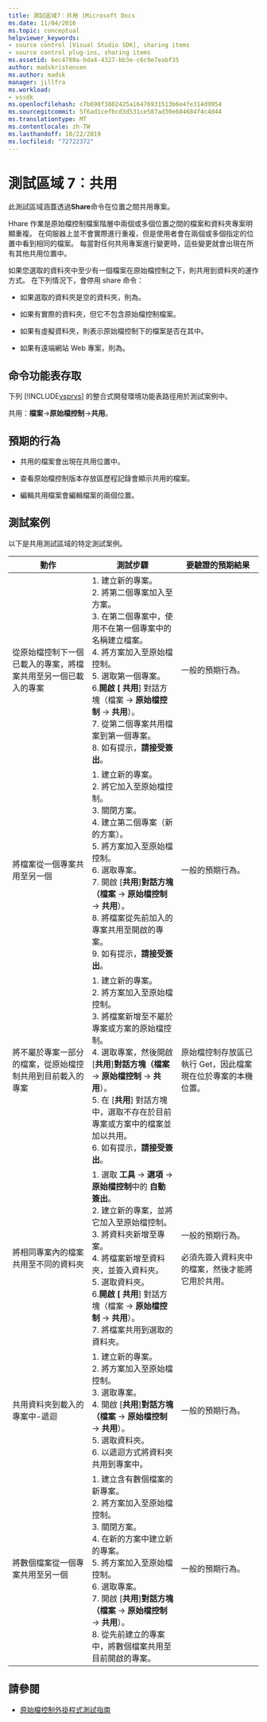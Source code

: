 ```yaml
---
title: 測試區域7：共用 |Microsoft Docs
ms.date: 11/04/2016
ms.topic: conceptual
helpviewer_keywords:
- source control [Visual Studio SDK], sharing items
- source control plug-ins, sharing items
ms.assetid: 6ec4780a-bda4-4327-bb3e-c6c9e7eabf35
author: madskristensen
ms.author: madsk
manager: jillfra
ms.workload:
- vssdk
ms.openlocfilehash: c7b698f3802425a16476931513b6e4fe314d9954
ms.sourcegitcommit: 5f6ad1cefbcd3d531ce587ad30e684684f4c4d44
ms.translationtype: MT
ms.contentlocale: zh-TW
ms.lasthandoff: 10/22/2019
ms.locfileid: "72722372"
---
```

# <a name="test-area-7-share"></a>測試區域 7︰共用
此測試區域涵蓋透過**Share**命令在位置之間共用專案。

 Hhare 作業是原始檔控制檔案階層中兩個或多個位置之間的檔案和資料夾專案明顯重複。 在伺服器上並不會實際進行重複，但是使用者會在兩個或多個指定的位置中看到相同的檔案。 每當對任何共用專案進行變更時，這些變更就會出現在所有其他共用位置中。

 如果您選取的資料夾中至少有一個檔案在原始檔控制之下，則共用到資料夾的運作方式。 在下列情況下，會停用 share 命令：

- 如果選取的資料夾是空的資料夾，則為。

- 如果有實際的資料夾，但它不包含原始檔控制檔案。

- 如果有虛擬資料夾，則表示原始檔控制下的檔案是否在其中。

- 如果有遠端網站 Web 專案，則為。

## <a name="command-menu-access"></a>命令功能表存取
 下列 [!INCLUDE[vsprvs](../../code-quality/includes/vsprvs_md.md)] 的整合式開發環境功能表路徑用於測試案例中。

 共用：**檔案**->**原始檔控制**->**共用**。

## <a name="expected-behavior"></a>預期的行為

- 共用的檔案會出現在共用位置中。

- 查看原始檔控制版本存放區歷程記錄會顯示共用的檔案。

- 編輯共用檔案會編輯檔案的兩個位置。

## <a name="test-cases"></a>測試案例
 以下是共用測試區域的特定測試案例。

|動作|測試步驟|要驗證的預期結果|
|------------|----------------|--------------------------------|
|從原始檔控制下一個已載入的專案，將檔案共用至另一個已載入的專案|1. 建立新的專案。<br />2. 將第二個專案加入至方案。<br />3. 在第二個專案中，使用不在第一個專案中的名稱建立檔案。<br />4. 將方案加入至原始檔控制。<br />5. 選取第一個專案。<br />6.**開啟 [** **共用**] 對話方塊（檔案 -> **原始檔控制** -> **共用**）。<br />7. 從第二個專案共用檔案到第一個專案。<br />8. 如有提示，**請接受簽出**。|一般的預期行為。|
|將檔案從一個專案共用至另一個|1. 建立新的專案。<br />2. 將它加入至原始檔控制。<br />3. 關閉方案。<br />4. 建立第二個專案（新的方案）。<br />5. 將方案加入至原始檔控制。<br />6. 選取專案。<br />7. 開啟 [**共用**]**對話方塊（檔案** -> **原始檔控制** -> **共用**）。<br />8. 將檔案從先前加入的專案共用至開啟的專案。<br />9. 如有提示，**請接受簽出**。|一般的預期行為。|
|將不屬於專案一部分的檔案，從原始檔控制共用到目前載入的專案|1. 建立新的專案。<br />2. 將方案加入至原始檔控制。<br />3. 將檔案新增至不屬於專案或方案的原始檔控制。<br />4. 選取專案，然後開啟 [**共用**]**對話方塊（檔案** -> **原始檔控制** -> **共用**）。<br />5. 在 [**共用**] 對話方塊中，選取不存在於目前專案或方案中的檔案並加以共用。<br />6. 如有提示，**請接受簽出**。|原始檔控制存放區已執行 Get，因此檔案現在位於專案的本機位置。|
|將相同專案內的檔案共用至不同的資料夾|1. 選取 **工具** -> **選項** -> **原始檔控制**中的 **自動簽出**。<br />2. 建立新的專案，並將它加入至原始檔控制。<br />3. 將資料夾新增至專案。<br />4. 將檔案新增至資料夾，並簽入資料夾。<br />5. 選取資料夾。<br />6.**開啟 [** **共用**] 對話方塊（檔案 -> **原始檔控制** -> **共用**）。<br />7. 將檔案共用到選取的資料夾。|一般的預期行為。<br /><br /> 必須先簽入資料夾中的檔案，然後才能將它用於共用。|
|共用資料夾到載入的專案中-遞迴|1. 建立新的專案。<br />2. 將方案加入至原始檔控制。<br />3. 選取專案。<br />4. 開啟 [**共用**]**對話方塊（檔案** -> **原始檔控制** -> **共用**）。<br />5. 選取資料夾。<br />6. 以遞迴方式將資料夾共用到專案中。|一般的預期行為。|
|將數個檔案從一個專案共用至另一個|1. 建立含有數個檔案的新專案。<br />2. 將方案加入至原始檔控制。<br />3. 關閉方案。<br />4. 在新的方案中建立新的專案。<br />5. 將方案加入至原始檔控制。<br />6. 選取專案。<br />7. 開啟 [**共用**]**對話方塊（檔案** -> **原始檔控制** -> **共用**）。<br />8. 從先前建立的專案中，將數個檔案共用至目前開啟的專案。|一般的預期行為。|

## <a name="see-also"></a>請參閱
- [原始檔控制外掛程式測試指南](../../extensibility/internals/test-guide-for-source-control-plug-ins.md)